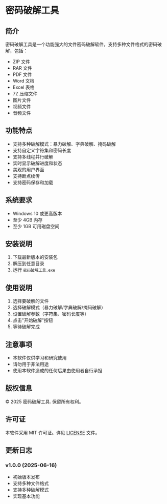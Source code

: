 # 密码破解工具

## 简介
密码破解工具是一个功能强大的文件密码破解软件，支持多种文件格式的密码破解，包括：
- ZIP 文件
- RAR 文件
- PDF 文件
- Word 文档
- Excel 表格
- 7Z 压缩文件
- 图片文件
- 视频文件
- 音频文件

## 功能特点
- 支持多种破解模式：暴力破解、字典破解、掩码破解
- 支持自定义字符集和密码长度
- 支持多线程并行破解
- 实时显示破解进度和状态
- 美观的用户界面
- 支持断点续传
- 支持密码保存和加载

## 系统要求
- Windows 10 或更高版本
- 至少 4GB 内存
- 至少 1GB 可用磁盘空间

## 安装说明
1. 下载最新版本的安装包
2. 解压到任意目录
3. 运行 `密码破解工具.exe`

## 使用说明
1. 选择要破解的文件
2. 选择破解模式（暴力破解/字典破解/掩码破解）
3. 设置破解参数（字符集、密码长度等）
4. 点击"开始破解"按钮
5. 等待破解完成

## 注意事项
- 本软件仅供学习和研究使用
- 请勿用于非法用途
- 使用本软件造成的任何后果由使用者自行承担

## 版权信息
© 2025 密码破解工具. 保留所有权利。

## 许可证
本软件采用 MIT 许可证。详见 [LICENSE](LICENSE) 文件。

## 更新日志
### v1.0.0 (2025-06-16)
- 初始版本发布
- 支持多种文件格式
- 支持多种破解模式
- 实现基本功能 